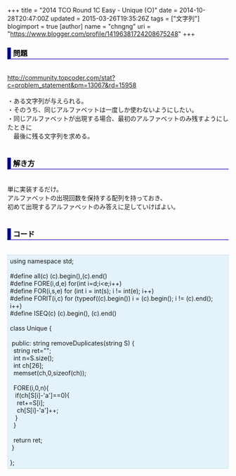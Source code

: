 +++
title = "2014 TCO Round 1C Easy - Unique (○)"
date = 2014-10-28T20:47:00Z
updated = 2015-03-26T19:35:26Z
tags = ["文字列"]
blogimport = true 
[author]
	name = "chngng"
	uri = "https://www.blogger.com/profile/14196381724208675248"
+++

<div dir="ltr" style="text-align: left;" trbidi="on"><h3 style="border-bottom: 2px solid slateblue; border-left: 8px solid navy; color: black; padding: 0px 0px 1px 5px;">問題 </h3><br /><a href="http://community.topcoder.com/stat?c=problem_statement&amp;pm=13067&amp;rd=15958" target="_blank">http://community.topcoder.com/stat?c=problem_statement&amp;pm=13067&amp;rd=15958</a><br /><br />・ある文字列が与えられる。<br />・そのうち、同じアルファベットは一度しか使わないようにしたい。<br />・同じアルファベットが出現する場合、最初のアルファベットのみ残すようにしたときに<br />　最後に残る文字列を求める。<br /><br /><h3 style="border-bottom: 2px solid slateblue; border-left: 8px solid navy; color: black; padding: 0px 0px 1px 5px;">解き方 </h3><br />単に実装するだけ。<br />アルファベットの出現回数を保持する配列を持っておき、<br />初めて出現するアルファベットのみ答えに足していけばよい。<br /><br /><h3 style="border-bottom: 2px solid slateblue; border-left: 8px solid navy; color: black; padding: 0px 0px 1px 5px;">コード </h3><br /><div style="background-color: #e3f2fb; border: 1px dotted #CCCCCC; padding: 5px;">using namespace std;<br /><br />#define all(c) (c).begin(),(c).end()<br />#define FORE(i,d,e) for(int i=d;i&lt;e;i++)<br />#define FOR(i,s,e) for (int i = int(s); i != int(e); i++)<br />#define FORIT(i,c) for (typeof((c).begin()) i = (c).begin(); i != (c).end(); i++)<br />#define ISEQ(c) (c).begin(), (c).end()<br /><br />class Unique {<br /><br /><span class="Apple-tab-span" style="white-space: pre;"> </span>public: string removeDuplicates(string S) {<br /><span class="Apple-tab-span" style="white-space: pre;">  </span>string ret="";<br /><span class="Apple-tab-span" style="white-space: pre;">  </span>int n=S.size();<br /><span class="Apple-tab-span" style="white-space: pre;">  </span>int ch[26];<br /><span class="Apple-tab-span" style="white-space: pre;">  </span>memset(ch,0,sizeof(ch));<br /><br /><span class="Apple-tab-span" style="white-space: pre;">  </span>FORE(i,0,n){<br /><span class="Apple-tab-span" style="white-space: pre;">   </span>if(ch[S[i]-'a']==0){<br /><span class="Apple-tab-span" style="white-space: pre;">    </span>ret+=S[i];<br /><span class="Apple-tab-span" style="white-space: pre;">    </span>ch[S[i]-'a']++;<br /><span class="Apple-tab-span" style="white-space: pre;">   </span>}<br /><span class="Apple-tab-span" style="white-space: pre;">  </span>}<br /><br /><span class="Apple-tab-span" style="white-space: pre;">  </span>return ret;<br /><span class="Apple-tab-span" style="white-space: pre;"> </span>}<br /><br />};</div></div>
